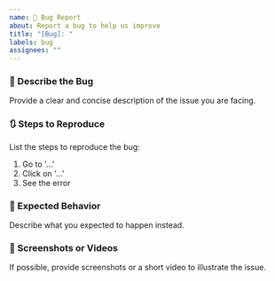 ```yaml
---
name: 🐛 Bug Report
about: Report a bug to help us improve
title: "[Bug]: "
labels: bug
assignees: ""
---
```


### 🐛 Describe the Bug

Provide a clear and concise description of the issue you are facing.

### 🔃 Steps to Reproduce

List the steps to reproduce the bug:

1. Go to '...'
2. Click on '...'
3. See the error

### 📃 Expected Behavior

Describe what you expected to happen instead.

### 📸 Screenshots or Videos

If possible, provide screenshots or a short video to illustrate the issue.
